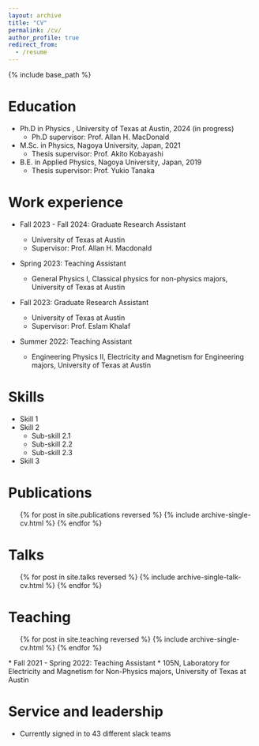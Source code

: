 ```yaml
---
layout: archive
title: "CV"
permalink: /cv/
author_profile: true
redirect_from:
  - /resume
---
```


{% include base_path %}

Education
======
* Ph.D in Physics , University of Texas at Austin, 2024 (in progress)
  * Ph.D supervisor: Prof. Allan H. MacDonald
* M.Sc. in Physics, Nagoya University, Japan, 2021
  * Thesis supervisor: Prof. Akito Kobayashi
* B.E. in Applied Physics, Nagoya University, Japan, 2019
  * Thesis supervisor: Prof. Yukio Tanaka

Work experience
======
* Fall 2023 - Fall 2024: Graduate Research Assistant
  * University of Texas at Austin
  * Supervisor: Prof. Allan H. Macdonald

* Spring 2023: Teaching Assistant
  * General Physics I, Classical physics for non-physics majors,  University of Texas at Austin

* Fall 2023: Graduate Research Assistant
  * University of Texas at Austin 
  * Supervisor: Prof. Eslam Khalaf

* Summer 2022: Teaching Assistant
  * Engineering Physics II, Electricity and Magnetism for Engineering majors,  University of Texas at Austin


  
Skills
======
* Skill 1
* Skill 2
  * Sub-skill 2.1
  * Sub-skill 2.2
  * Sub-skill 2.3
* Skill 3

Publications
======
  <ul>{% for post in site.publications reversed %}
    {% include archive-single-cv.html %}
  {% endfor %}</ul>
  
Talks
======
  <ul>{% for post in site.talks reversed %}
    {% include archive-single-talk-cv.html  %}
  {% endfor %}</ul>
  
Teaching
======
  <ul>{% for post in site.teaching reversed %}
    {% include archive-single-cv.html %}
  {% endfor %}</ul>
  * Fall 2021 - Spring 2022: Teaching Assistant
    * 105N, Laboratory for Electricity and Magnetism for Non-Physics majors,  University of Texas at Austin
    
Service and leadership
======
* Currently signed in to 43 different slack teams
